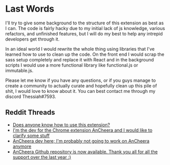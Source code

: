 # Last Words

I'll try to give some background to the structure of this extension as best as I can. The code is fairly hacky due to my initial lack of js knowledge, various refactors, and unfinished features, but I will do my best to help any intrepid developers get through it.

In an ideal world I would rewrite the whole thing using libraries that I've learned how to use to clean up the code. On the front end I would scrap the sass setup completely and replace it with React and in the background scripts I would use a more functional library like functional.js or immutable.js.

Please let me know if you have any questions, or if you guys manage to create a community to actually curate and hopefully clean up this pile of shit, I would love to know about it. You can best contact me through my discord Thessiah#7593.

## Reddit Threads

* [Does anyone know how to use this extension?](https://www.reddit.com/r/Granblue_en/comments/5ret3l/does_anyone_know_how_to_use_this_extension)  
* [I'm the dev for the Chrome extension AnCheera and I would like to clarify some stuff](https://www.reddit.com/r/Granblue_en/comments/5rj4he/im_the_dev_for_the_chrome_extension_ancheera_and)  
* [AnCheera dev here; I'm probably not going to work on AnCheera anymore](https://www.reddit.com/r/Granblue_en/comments/6gu7wn/ancheera_dev_here_im_probably_not_going_to_work)  
* [AnCheera Github repository is now available. Thank you all for all the support over the last year :)](https://www.reddit.com/r/Granblue_en/comments/6ifhqa/ancheera_github_repository_is_now_available_thank)

